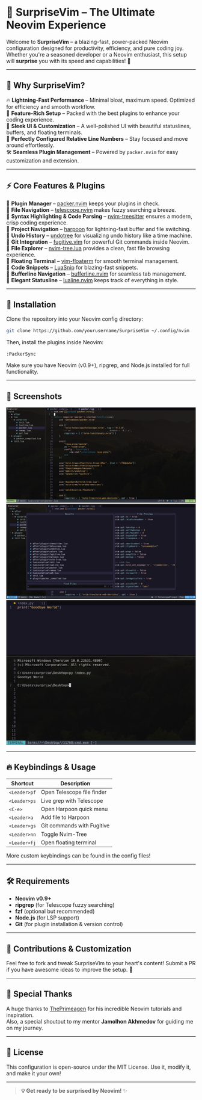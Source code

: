 # 🎩 SurpriseVim – The Ultimate Neovim Experience

Welcome to **SurpriseVim** – a blazing-fast, power-packed Neovim configuration designed for productivity, efficiency, and pure coding joy. Whether you're a seasoned developer or a Neovim enthusiast, this setup will **surprise** you with its speed and capabilities! 🚀

---

## 🌟 Why SurpriseVim?

🔥 **Lightning-Fast Performance** – Minimal bloat, maximum speed. Optimized for efficiency and smooth workflow.  
📌 **Feature-Rich Setup** – Packed with the best plugins to enhance your coding experience.  
🎨 **Sleek UI & Customization** – A well-polished UI with beautiful statuslines, buffers, and floating terminals.  
🎯 **Perfectly Configured Relative Line Numbers** – Stay focused and move around effortlessly.  
🛠 **Seamless Plugin Management** – Powered by `packer.nvim` for easy customization and extension.  

---

## ⚡ Core Features & Plugins

🔹 **Plugin Manager** – [packer.nvim](https://github.com/wbthomason/packer.nvim) keeps your plugins in check.  
🔹 **File Navigation** – [telescope.nvim](https://github.com/nvim-telescope/telescope.nvim) makes fuzzy searching a breeze.  
🔹 **Syntax Highlighting & Code Parsing** – [nvim-treesitter](https://github.com/nvim-treesitter/nvim-treesitter) ensures a modern, crisp coding experience.  
🔹 **Project Navigation** – [harpoon](https://github.com/ThePrimeagen/harpoon) for lightning-fast buffer and file switching.  
🔹 **Undo History** – [undotree](https://github.com/mbbill/undotree) for visualizing undo history like a time machine.  
🔹 **Git Integration** – [fugitive.vim](https://github.com/tpope/vim-fugitive) for powerful Git commands inside Neovim.  
🔹 **File Explorer** – [nvim-tree.lua](https://github.com/nvim-tree/nvim-tree.lua) provides a clean, fast file browsing experience.  
🔹 **Floating Terminal** – [vim-floaterm](https://github.com/voldikss/vim-floaterm) for smooth terminal management.  
🔹 **Code Snippets** – [LuaSnip](https://github.com/L3MON4D3/LuaSnip) for blazing-fast snippets.  
🔹 **Bufferline Navigation** – [bufferline.nvim](https://github.com/akinsho/bufferline.nvim) for seamless tab management.  
🔹 **Elegant Statusline** – [lualine.nvim](https://github.com/nvim-lualine/lualine.nvim) keeps track of everything in style.  

---

## 📂 Installation

Clone the repository into your Neovim config directory:

```bash
git clone https://github.com/yourusername/SurpriseVim ~/.config/nvim
```

Then, install the plugins inside Neovim:

```vim
:PackerSync
```

Make sure you have Neovim (v0.9+), ripgrep, and Node.js installed for full functionality.

---

## 🎨 Screenshots

![SurpriseVim Interface](img/1.png)  
![Telescope in Action](img/2.png)  
![Floating Terminal](img/3.png)  

---

## 🔥 Keybindings & Usage

| Shortcut     | Description                    |
| ------------ | ------------------------------ |
| `<Leader>pf` | Open Telescope file finder     |
| `<Leader>ps` | Live grep with Telescope       |
| `<C-e>`      | Open Harpoon quick menu        |
| `<Leader>a`  | Add file to Harpoon            |
| `<Leader>gs` | Git commands with Fugitive     |
| `<Leader>nn` | Toggle Nvim-Tree               |
| `<Leader>fj` | Open floating terminal         |

More custom keybindings can be found in the config files!

---

## 🛠 Requirements

- **Neovim v0.9+**
- **ripgrep** (for Telescope fuzzy searching)
- **fzf** (optional but recommended)
- **Node.js** (for LSP support)
- **Git** (for plugin installation & version control)

---

## 🤝 Contributions & Customization

Feel free to fork and tweak SurpriseVim to your heart's content! Submit a PR if you have awesome ideas to improve the setup. 🚀

---

## 🐝 Special Thanks

A huge thanks to [ThePrimeagen](https://github.com/ThePrimeagen) for his incredible Neovim tutorials and inspiration.  
Also, a special shoutout to my mentor **Jamolhon Akhmedov** for guiding me on my journey.  

---

## 🐝 License

This configuration is open-source under the MIT License. Use it, modify it, and make it your own!

---

> **💡 Get ready to be surprised by Neovim!** ✨

